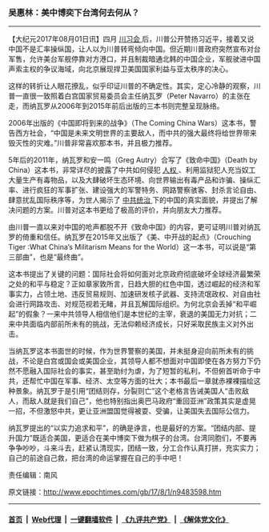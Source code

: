 ### 吴惠林：美中博奕下台湾何去何从？
------------------------

<p>
 【大纪元2017年08月01日讯】四月
 <a href="http://www.epochtimes.com/gb/tag/%E5%B7%9D%E4%B9%A0%E4%BC%9A.html">
  川习会
 </a>
 后，川普公开赞扬习近平，接着又说中国不是汇率操纵国，让人以为川普转弯倾向中国。但近期川普政府突然宣布对台军售，允许美台军舰停靠对方港口，并且制裁暗通北韩的中国企业，军舰驶进中国声索主权的争议海域，向北京展现捍卫美国国家利益与亚太秩序的决心。
</p>
<p>
 这样的转折让人眼花撩乱，似乎印证川普的不确定性。其实，定心冷静的观察，川普一直很一致照着白宫国家贸易委员会主任纳瓦罗（Peter Navarro）的主张在走，而纳瓦罗从2006年到2015年前后出版的三本书则完整呈现脉络。
</p>
<p>
 2006年出版的《中国即将到来的战争》（The Coming China Wars）这本书，警告西方社会，“中国是未来文明世界的主要敌人，而中共的强大最终将给世界带来毁灭性的灾难。”川普非常喜欢那本书，并且极力推荐。
</p>
<p>
 5年后的2011年，纳瓦罗和安一鸣（Greg Autry）合写了《致命中国》（Death by China）这本书，非常详尽的披露了中共如何侵犯
 <a href="http://www.epochtimes.com/gb/tag/%E4%BA%BA%E6%9D%83.html">
  人权
 </a>
 、利用监狱犯人充当奴工大量生产有毒物品，以及大肆破坏生态环境、向世界输出有毒产品和诈骗、操纵汇率、进行疯狂的军事扩张、建设强大的军警特务、网路警察骇客、封杀言论自由、肆意扰乱国际秩序等，为世人揭示了
 <a href="http://www.epochtimes.com/gb/tag/%E4%B8%AD%E5%85%B1%E7%BB%9F%E6%B2%BB.html">
  中共统治
 </a>
 下的中国的真实面貌，并提出了解决问题的方案。川普对这本书更给了极高的评价，并向朋友大力推荐。
</p>
<p>
 由川普一直以来对中国的呛声都脱不开《致命中国》的内容，更可证明川普对纳瓦罗的倚重和信任。纳瓦罗在2015年又出版了《美、中开战的起点》（Crouching Tiger :What China’s Militarism Means for the World）这一本书，可以说是“第三部曲”，也是“最终曲”。
</p>
<p>
 这本书提出了关键的问题：国际社会将如何面对北京政府彻底破坏全球经济最繁荣之处的和平与稳定？正如章家敦所言，日趋大胆的红色中国，透过崛起的经济和军事实力，占领土地、违反贸易规则、加速研发核子武器、支持流氓政权、对自由社会进行网路攻击、对规范视若无睹，并且瓦解国际组织。为何北京会丢掉“和平崛起”的假象？一来中共领导人相信他们是本世纪的主宰，衰退的美国无力对抗；二来中共面临内部前所未有的挑战，无法仰赖经济成长，只好采取民族主义对外出击。
</p>
<p>
 当纳瓦罗这本书面世的时候，作为世界警察的美国，并未挺身迎向前所未有的挑战，不论是白宫或国会或美国企业，其领导人都不想面对中国即使在各方努力下仍然不愿融入国际社会的事实，甚至助纣为虐，为了短暂的私利，不但俯首听命于中共，还帮忙中国在军事、经济、太空等方面的壮大；本书最后一章就赤裸裸描绘这种景象。纳瓦罗于是引用“团结则存，分裂则亡”这个老格言告诫美国人“击败敌人，而敌人就是我们自己”，他也特别指出奥巴马政府“重回亚洲”政策其实是虚晃一招，不但激怒中共，更让亚洲盟国觉得被耍、受骗，让美国失去国际公信力。
</p>
<p>
 纳瓦罗提出的“以实力追求和平”，的确是诤言，也是最好的方案。“团结内部、提升国力”既适合美国，更适合在美中博奕下做为棋子的台湾。台湾同胞们，不要再争争吵吵，斗来斗去，赶紧认清现实，团结一致，分工合作认真打拼，充实实力；自己的前途自己救，把台湾的命运掌握在自己的手中吧！
</p>
<p>
 责任编辑：南风
</p>

原文链接：http://www.epochtimes.com/gb/17/8/1/n9483598.htm


------------------------
#### [首页](https://github.com/gfw-breaker/banned-news/blob/master/README.md) &nbsp;|&nbsp; [Web代理](https://github.com/labour-camp/helloworld) &nbsp;|&nbsp; [一键翻墙软件](https://github.com/gfw-breaker/nogfw/blob/master/README.md) &nbsp;|&nbsp; [《九评共产党》](https://github.com/gfw-breaker/9ping.md/blob/master/README.md#九评之一评共产党是什么) &nbsp;|&nbsp; [《解体党文化》](https://github.com/gfw-breaker/jtdwh.md/blob/master/README.md#绪论)


